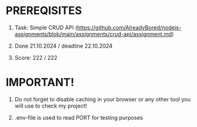 # PREREQISITES

1. Task: Simple CRUD API (https://github.com/AlreadyBored/nodejs-assignments/blob/main/assignments/crud-api/assignment.md)

2. Done 21.10.2024 / deadline 22.10.2024

3. Score: 222 / 222

# IMPORTANT!

1. Do not forget to disable caching in your browser or any other tool you will use to check my project!

2. .env-file is used to read PORT for testing purposes